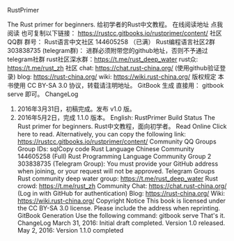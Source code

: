 RustPrimer
 
The Rust primer for beginners.
给初学者的Rust中文教程。
在线阅读地址
点我阅读
也可复制以下链接：
https://rustcc.gitbooks.io/rustprimer/content/
社区
QQ群
群号：
    Rust语言中文社区 144605258 （已满）
    Rust编程语言社区2群 303838735
    (telegram群)：
进群必须附带您的github地址，否则不予通过
telegram社群
rust社区深水群：https://t.me/rust_deep_water
rust众: https://t.me/rust_zh
社区
chat: https://chat.rust-china.org/ (使用github验证登录)
blog: https://rust-china.org/
wiki: https://wiki.rust-china.org/
版权规定
本书使用 CC BY-SA 3.0 协议，转载请注明地址。
GitBook 生成
直接用：
gitbook serve
即可。
ChangeLog
1.	2016年3月31日，初稿完成。发布 v1.0 版。
2.	2016年5月2日，完成 1.1.0 版本。
English:
RustPrimer 
Build Status
The Rust primer for beginners.
Rust中文教程，面向初学者。
Read Online Click here to read.
Alternatively, you can copy the following link:
https://rustcc.gitbooks.io/rustprimer/content/
Community QQ Groups Group IDs:
sqlCopy code
Rust Language Chinese Community 144605258 (Full) Rust Programming Language Community Group 2 303838735 (Telegram Group): You must provide your GitHub address when joining, or your request will not be approved. 
Telegram Groups Rust community deep water group: https://t.me/rust_deep_water
Rust crowd: https://t.me/rust_zh
Community Chat: https://chat.rust-china.org/ (Log in with GitHub for authentication)
Blog: https://rust-china.org/
Wiki: https://wiki.rust-china.org/
Copyright Notice This book is licensed under the CC BY-SA 3.0 license. Please include the address when reprinting.
GitBook Generation Use the following command:
gitbook serve That's it.
ChangeLog March 31, 2016: Initial draft completed. Version 1.0 released. May 2, 2016: Version 1.1.0 completed
